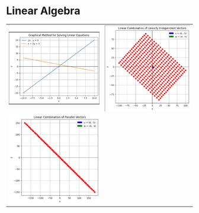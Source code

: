 # Linear Algebra

<table>
<tr>
<td><img src="./images/image1.png" alt="mockup" /></td>
<td><img src="./images/image2.png" alt="mockup" /></td>
</tr>
<tr>
<td><img src="./images/image3.png" alt="mockup" /></td>
</tr>
</table>
